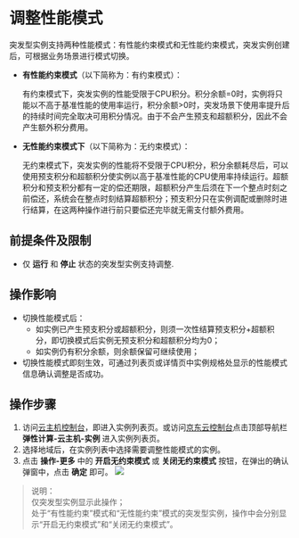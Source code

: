 # 调整性能模式

突发型实例支持两种性能模式：有性能约束模式和无性能约束模式，突发实例创建后，可根据业务场景进行模式切换。


* **有性能约束模式**（以下简称为：有约束模式）：<br>

  有约束模式下，突发实例的性能受限于CPU积分。积分余额=0时，实例将只能以不高于基准性能的使用率运行，积分余额>0时，突发场景下使用率提升后的持续时间完全取决可用积分情况。由于不会产生预支和超额积分，因此不会产生额外积分费用。<br>
  
* **无性能约束模式下**（以下简称为：无约束模式）：<br>
  
  无约束模式下，突发实例的性能将不受限于CPU积分，积分余额耗尽后，可以使用预支积分和超额积分使实例以高于基准性能的CPU使用率持续运行。超额积分和预支积分都有一定的偿还期限，超额积分产生后须在下一个整点时刻之前偿还，系统会在整点时刻结算超额积分；预支积分只在实例调配或删除时进行结算，在这两种操作进行前只要偿还完毕就无需支付额外费用。
  

## 前提条件及限制

* 仅 **运行** 和 **停止** 状态的突发型实例支持调整.

## 操作影响
* 切换性能模式后：
  * 如实例已产生预支积分或超额积分，则须一次性结算预支积分+超额积分，即切换模式后实例无预支积分和超额积分均为0；
  * 如实例仍有积分余额，则余额保留可继续使用；
* 切换性能模式即刻生效，可通过列表页或详情页中实例规格处显示的性能模式信息确认调整是否成功。

## 操作步骤
1. 访问[云主机控制台](https://cns-console.jdcloud.com/host/compute/list)，即进入实例列表页。或访问[京东云控制台](https://console.jdcloud.com/overview)点击顶部导航栏 **弹性计算-云主机-实例** 进入实例列表页。
2. 选择地域后，在实例列表中选择需要调整性能模式的实例。
3. 点击 **操作-更多** 中的 **开启无约束模式** 或 **关闭无约束模式** 按钮，在弹出的确认弹窗中，点击 **确定** 即可。
![](../../../../../image/vm/modify-burstmode1.png)

>说明：<br>
>仅突发型实例显示此操作；<br>
>处于“有性能约束”模式和“无性能约束”模式的突发型实例，操作中会分别显示“开启无约束模式”和“关闭无约束模式”。

